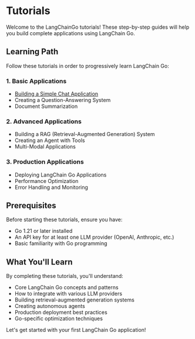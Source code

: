 # Tutorials

Welcome to the LangChainGo tutorials! These step-by-step guides will help you build complete applications using LangChain Go.

## Learning Path

Follow these tutorials in order to progressively learn LangChain Go:

### 1. Basic Applications
- [Building a Simple Chat Application](./basic-chat-app)
- Creating a Question-Answering System
- Document Summarization

### 2. Advanced Applications  
- Building a RAG (Retrieval-Augmented Generation) System
- Creating an Agent with Tools
- Multi-Modal Applications

### 3. Production Applications
- Deploying LangChain Go Applications
- Performance Optimization
- Error Handling and Monitoring

## Prerequisites

Before starting these tutorials, ensure you have:

- Go 1.21 or later installed
- An API key for at least one LLM provider (OpenAI, Anthropic, etc.)
- Basic familiarity with Go programming

## What You'll Learn

By completing these tutorials, you'll understand:

- Core LangChain Go concepts and patterns
- How to integrate with various LLM providers
- Building retrieval-augmented generation systems
- Creating autonomous agents
- Production deployment best practices
- Go-specific optimization techniques

Let's get started with your first LangChain Go application!